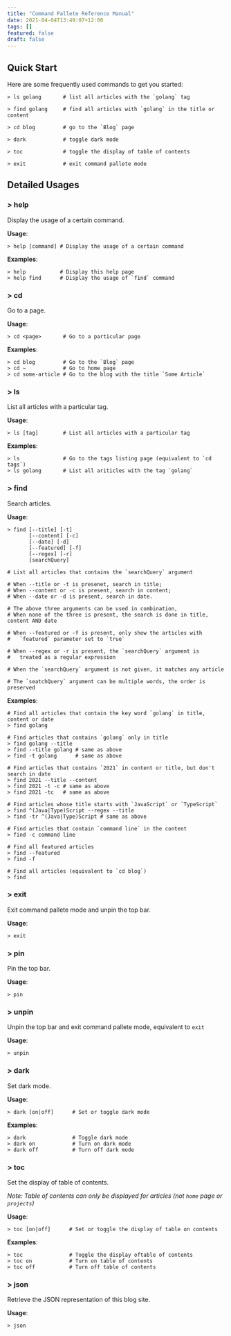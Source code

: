 ```yaml
---
title: "Command Pallete Reference Manual"
date: 2021-04-04T13:49:07+12:00
tags: []
featured: false
draft: false
---
```


## Quick Start

Here are some frequently used commands to get you started:

```shell
> ls golang       # list all articles with the `golang` tag

> find golang     # find all articles with `golang` in the title or content

> cd blog         # go to the `Blog` page

> dark            # toggle dark mode

> toc             # toggle the display of table of contents

> exit            # exit command pallete mode
```

## Detailed Usages

### > help

Display the usage of a certain command.

**Usage**:
```shell
> help [command] # Display the usage of a certain command
```

**Examples**:
```shell
> help           # Display this help page
> help find      # Display the usage of `find` command
```

### > cd

Go to a page.

**Usage**:
```shell
> cd <page>       # Go to a particular page
```

**Examples**:
```shell
> cd blog         # Go to the `Blog` page
> cd ~            # Go to home page
> cd some-article # Go to the blog with the title `Some Article`
```

### > ls

List all articles with a particular tag.

**Usage**:
```shell
> ls [tag]        # List all articles with a particular tag
```

**Examples**:
```shell
> ls              # Go to the tags listing page (equivalent to `cd tags`)
> ls golang       # List all ariticles with the tag `golang`
```

### > find

Search articles.

**Usage**:
```shell
> find [--title] [-t] 
       [--content] [-c] 
       [--date] [-d]
       [--featured] [-f] 
       [--regex] [-r] 
       [searchQuery]

# List all articles that contains the `searchQuery` argument

# When --title or -t is presenet, search in title;
# When --content or -c is present, search in content;
# When --date or -d is present, search in date.

# The above three arguments can be used in combination,
# When none of the three is present, the search is done in title, content AND date

# When --featured or -f is present, only show the articles with
#   `featured` parameter set to `true`

# When --regex or -r is present, the `searchQuery` argument is
#   treated as a regular expression

# When the `searchQuery` argument is not given, it matches any article

# The `seatchQuery` argument can be multiple words, the order is preserved
```

**Examples**:
```shell
# Find all articles that contain the key word `golang` in title, content or date
> find golang  

# Find articles that contains `golang` only in title
> find golang --title
> find --title golang # same as above
> find -t golang      # same as above

# Find articles that contains `2021` in content or title, but don't search in date
> find 2021 --title --content
> find 2021 -t -c # same as above
> find 2021 -tc   # same as above

# Find articles whose title starts with `JavaScript` or `TypeScript`
> find ^(Java|Type)Script --regex --title
> find -tr ^(Java|Type)Script # same as above

# Find articles that contain `command line` in the content
> find -c command line

# Find all featured articles
> find --featured
> find -f

# Find all articles (equivalent to `cd blog`)
> find
```

### > exit

Exit command pallete mode and unpin the top bar.

**Usage**:
```shell
> exit
```

### > pin

Pin the top bar.

**Usage**:
```shell
> pin
```

### > unpin

Unpin the top bar and exit command pallete mode, equivalent to `exit`

**Usage**:
```shell
> unpin
```

### > dark

Set dark mode.

**Usage**:
```shell
> dark [on|off]      # Set or toggle dark mode
```

**Examples**:
```shell
> dark               # Toggle dark mode
> dark on            # Turn on dark mode
> dark off           # Turn off dark mode
```

### > toc

Set the display of table of contents.

_Note: Table of contents can only be displayed for articles (not `home` page or `projects`)_

**Usage**:
```shell
> toc [on|off]      # Set or toggle the display of table on contents
```

**Examples**:
```shell
> toc               # Toggle the display oftable of contents
> toc on            # Turn on table of contents
> toc off           # Turn off table of contents
```

### > json

Retrieve the JSON representation of this blog site.

**Usage**:
```shell
> json
```
